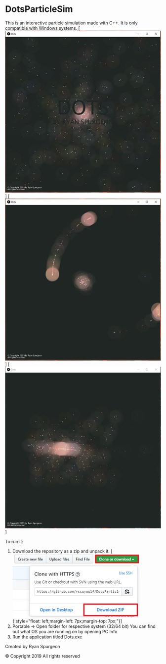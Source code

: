 # DotsParticleSim
This is an interactive particle simulation made with C++.
It is only compatible with Windows systems.
[![Demo 1](https://github.com/rscoywolf/DotsParticleSim/blob/master/DemoPhotos/Demo1.PNG)]
[![Demo 2](https://github.com/rscoywolf/DotsParticleSim/blob/master/DemoPhotos/Demo2.PNG)]
[![Demo 3](https://github.com/rscoywolf/DotsParticleSim/blob/master/DemoPhotos/Demo3.PNG)]


To run it:
1. Download the repository as a zip and unpack it.
[![Download Button](https://github.com/rscoywolf/DotsParticleSim/blob/master/DemoPhotos/GithubDownload.png){:style="float: left;margin-left: 7px;margin-top: 7px;"}]
2. Portable -> Open folder for respective system (32/64 bit)
    You can find out what OS you are running on by opening PC Info
3. Run the application titled Dots.exe

Created by Ryan Spurgeon

© Copyright 2019 
All rights reserved
